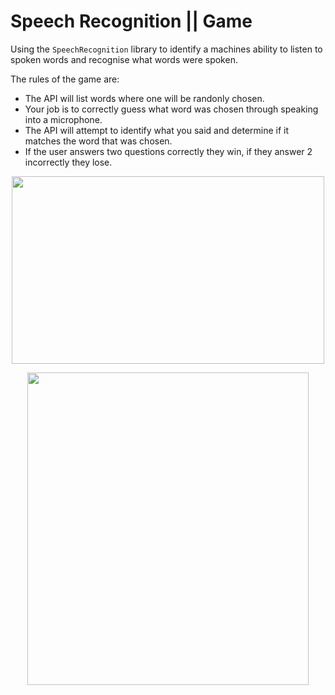 <h1> Speech Recognition || Game  </h1> 

Using the ```SpeechRecognition``` library to identify a machines ability to listen to spoken words and recognise what words were spoken.

The rules of the game are:

* The API will list words where one will be randonly chosen.
* Your job is to correctly guess what word was chosen through speaking into a microphone.
* The API will attempt to identify what you said and determine if it matches the word that was chosen.
* If the user answers two questions correctly they win, if they answer 2 incorrectly they lose.

<p align="center">
  <img width="500" height="300" src="https://user-images.githubusercontent.com/77875811/234520800-6a0fc729-ec55-44f6-beae-a7cf8772268f.png">
</p>

<p align="center">
  <img width="450" height="500" src="https://user-images.githubusercontent.com/77875811/234520134-2e9e7582-e748-48d2-b112-353136843cb6.png">
</p>



